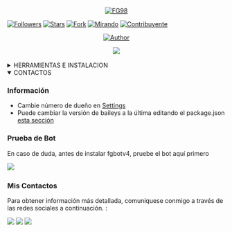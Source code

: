 
<p align="center">
<a href="https://github.com/FG98F"><img title="FG98" src="https://img.shields.io/badge/github-FG98F-orange.svg?style=social&logo=github"></a>
</p>

<a href="https://github.com/FG98F/followers"><img title="Followers" src="https://img.shields.io/github/followers/FG98F?label=Followers&style=social"></a>
<a href="https://github.com/FG98F/fgbotv4/stargazers/"><img title="Stars" src="https://img.shields.io/github/stars/FG98F/fgbotv4?&style=social"></a>
<a href="https://github.com/FG98F/fgbotv4/network/members"><img title="Fork" src="https://img.shields.io/github/forks/FG98F/fgbotv4?style=social"></a>
<a href="https://github.com/FG98F/fgbotv4/watchers"><img title="Mirando" src="https://img.shields.io/github/watchers/FG98F/fgbotv4?label=Watching&style=social"></a>
<a href="https://github.com/FG98F/fgbotv4/watchers"><img title="Contribuyente" src="https://img.shields.io/github/contributors/FG98F/fgbotv4?logo=github&style=social"></a>
</p>

<p align="center">
<a href="https://github.com/FG98F"><img title="Author" src="https://img.shields.io/badge/FG98-V4-orange?style=for-the-badge&logo=github"></a>
</p>
<p align="center">
<a href="https://github.com/FG98F/fgbotv4"><img src="https://img.shields.io/github/repo-size/FG98F/fgbotv4?label=Peso%20repositorio&style=plastic"></a>
</p>


<details close="close">
<summary>HERRAMIENTAS E INSTALACION</summary>
  
### Herramientas
Aplicaciones para ejecutar y facilitar la edición de las necesidades del bot, puede descargar la aplicación a continuación en PlayStore.

| Aplicacion| Link |
|--------|--------|
| **Termux** | [Download](https://play.google.com/store/apps/details?id=com.termux) |
| **Acode** | [Download](https://play.google.com/store/apps/details?id=com.foxdebug.acodefree) |
<p align="center">
  <div align="center">
 <code><img height="40" src="https://raw.githubusercontent.com/github/explore/80688e429a7d4ef2fca1e82350fe8e3517d3494d/topics/terminal/terminal.png"></code>
 <code><img height="40" src="https://user-images.githubusercontent.com/72728486/108440991-c9196180-7286-11eb-910e-d95691565ec8.png"></code>

  </div>
  </p>


### Instalar con Termux
La instalación es bastante simple, siga los pasos a continuación en la Aplicación **Termux**

```bash
> pkg install git
> git clone https://github.com/NebberCrack/botv5
> cd botv5
> bash install.sh
> npm start
```

después de salir del código QR en termux, lo escanea usando el número de WhatsApp que se usará para los bots
</details>

<details open="open">
  <summary>CONTACTOS</summary>

### Información
- Cambie número de dueño en [Settings](https://github.com/FG98F/fgbotv4/blob/main/settings.json#L3)
- Puede cambiar la versión de baileys a la última editando el package.json [esta sección](https://github.com/FG98F/fgbotv4/blob/main/package.json#L10)


### Prueba de Bot
En caso de duda, antes de instalar fgbotv4, pruebe el bot aquí primero
<p>
<a href="https://chat.whatsapp.com/G5sXrkhJ0pb0Tu8nhWLaFK" target="blank"><img src="https://img.shields.io/badge/WhatsApp DyLux Bot-30302f?style=flat&logo=whatsapp" /></a>
</p>

### Mis Contactos
Para obtener información más detallada, comuníquese conmigo a través de las redes sociales a continuación. :

<p>
<a href="http://wa.me/59172945992" target="blank"><img src="https://img.shields.io/badge/Whatsapp-30302f?style=flat&logo=whatsapp" /></a>
<a href="http://www.instagram.com/fg98._/" target="blank"><img src="https://img.shields.io/badge/Instagram-30302f?style=flat&logo=instagram" /></a>
<a href="https://m.facebook.com/fg98ff" target="blank"><img src="https://img.shields.io/badge/Facebook-30302f?style=flat&logo=facebook" /></a>
</p>

  </details>
